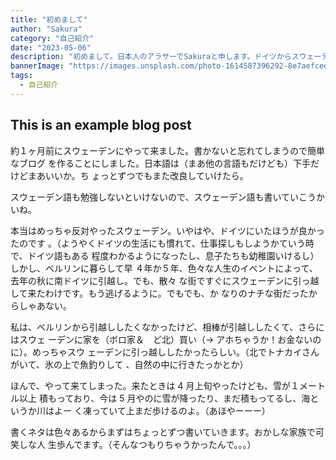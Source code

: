 ```yaml
---
title: "初めまして"
author: "Sakura"
category: "自己紹介"
date: "2023-05-06"
description: "初めまして。日本人のアラサーでSakuraと申します。ドイツからスウェーデンに最近引っ越して来ました。"
bannerImage: "https://images.unsplash.com/photo-1614587396292-8e7aefcee7f6?ixlib=rb-4.0.3&ixid=MnwxMjA3fDB8MHxzZWFyY2h8MTZ8fHN3ZWRlbnxlbnwwfHwwfHw%3D&auto=format&fit=crop&w=800&q=60"
tags:
  - 自己紹介
---
```


## This is an example blog post

約１ヶ月前にスウェーデンにやって来ました。書かないと忘れてしまうので簡単なブログ
を作ることにしました。日本語は（まあ他の言語もだけども）下手だけどまあいいか。ち
ょっとずつでもまた改良していけたら。

スウェーデン語も勉強しないといけないので、スウェーデン語も書いていこうかいね。

本当はめっちゃ反対やったスウェーデン。いやはや、ドイツにいたほうが良かったのです
。（ようやくドイツの生活にも慣れて、仕事探しもしようかていう時で、ドイツ語もある
程度わかるようになったし、息子たちも幼稚園いけるし）しかし、ベルリンに暮らして早
４年か５年、色々な人生のイベントによって、去年の秋に南ドイツに引越し。でも、散々
な街ですぐにスウェーデンに引っ越して来たわけです。もう逃げるように。でもでも、か
なりのナチな街だったからしゃあない。

私は、ベルリンから引越ししたくなかったけど、相棒が引越ししたくて、さらにはスウェ
ーデンに家を（ボロ家＆　ど北）買い（→ アホちゃうか！お金ないのに）。めっちゃスウ
ェーデンに引っ越ししたかったらしい。（北でトナカイさんがいて、氷の上で魚釣りして
、自然の中に行きたっかとか）

ほんで、やって来てしまった。来たときは 4 月上旬やったけども、雪が１メートル以上
積もっており、今は 5 月やのに雪が降ったり、まだ積もってるし、海というか川はよー
く凍っていて上まだ歩けるのよ。（あほやーーー）

書くネタは色々あるからまずはちょっとずつ書いていきます。おかしな家族で可笑しな人
生歩んでます。（そんなつもりちゃうかったんで。。。）

